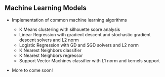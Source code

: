 ## Machine Learning Models

- Implementation of common machine learning algorithms
   - K Means clustering with silhouette score analysis
   - Linear Regression with gradient descent and stochastic gradient descent solvers and L2 norm 
   - Logistic Regression with GD and SGD solvers and L2 norm
   - K Nearest Neighbors classifier
   - K Nearest Neighbors regressor
   - Support Vector Machines classifier with L1 norm and kernels support

- More to come soon! 
   
   
